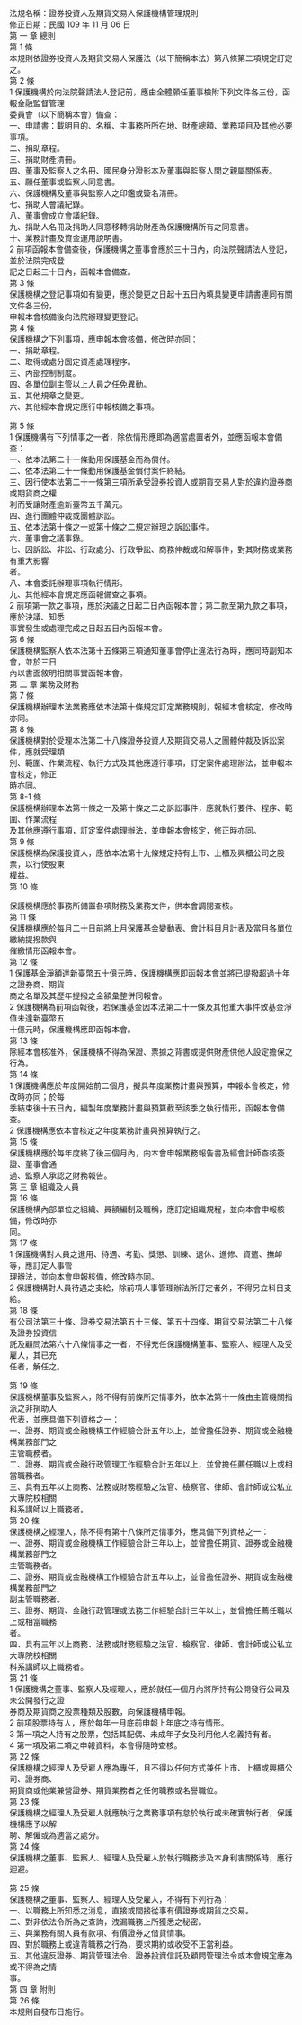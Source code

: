 法規名稱：證券投資人及期貨交易人保護機構管理規則  
修正日期：民國 109 年 11 月 06 日  
第 一 章 總則  
第 1 條  
本規則依證券投資人及期貨交易人保護法（以下簡稱本法）第八條第二項規定訂定之。  
第 2 條  
1 保護機構於向法院聲請法人登記前，應由全體願任董事檢附下列文件各三份，函報金融監督管理  
委員會（以下簡稱本會）備查：  
一、申請書：載明目的、名稱、主事務所所在地、財產總額、業務項目及其他必要事項。  
二、捐助章程。  
三、捐助財產清冊。  
四、董事及監察人之名冊、國民身分證影本及董事與監察人間之親屬關係表。  
五、願任董事或監察人同意書。  
六、保護機構及董事與監察人之印鑑或簽名清冊。  
七、捐助人會議紀錄。  
八、董事會成立會議紀錄。  
九、捐助人名冊及捐助人同意移轉捐助財產為保護機構所有之同意書。  
十、業務計畫及資金運用說明書。  
2 前項函報本會備查後，保護機構之董事會應於三十日內，向法院聲請法人登記，並於法院完成登  
記之日起三十日內，函報本會備查。  
第 3 條  
保護機構之登記事項如有變更，應於變更之日起十五日內填具變更申請書連同有關文件各三份，  
申報本會核備後向法院辦理變更登記。  
第 4 條  
保護機構之下列事項，應申報本會核備，修改時亦同：  
一、捐助章程。  
二、取得或處分固定資產處理程序。  
三、內部控制制度。  
四、各單位副主管以上人員之任免異動。  
五、其他規章之變更。  
六、其他經本會規定應行申報核備之事項。  


第 5 條  
1 保護機構有下列情事之一者，除依情形應即為適當處置者外，並應函報本會備查：  
一、依本法第二十一條動用保護基金而為償付。  
二、依本法第二十一條動用保護基金償付案件終結。  
三、因行使本法第二十一條第三項所承受證券投資人或期貨交易人對於違約證券商或期貨商之權  
利而受讓財產逾新臺幣五千萬元。  
四、進行團體仲裁或團體訴訟。  
五、依本法第十條之一或第十條之二規定辦理之訴訟事件。  
六、董事會之議事錄。  
七、因訴訟、非訟、行政處分、行政爭訟、商務仲裁或和解事件，對其財務或業務有重大影響  
者。  
八、本會委託辦理事項執行情形。  
九、其他經本會規定應函報備查之事項。  
2 前項第一款之事項，應於決議之日起二日內函報本會；第二款至第九款之事項，應於決議、知悉  
事實發生或處理完成之日起五日內函報本會。  
第 6 條  
保護機構監察人依本法第十五條第三項通知董事會停止違法行為時，應同時副知本會，並於三日  
內以書面敘明相關事實函報本會。  
第 二 章 業務及財務  
第 7 條  
保護機構辦理本法業務應依本法第十條規定訂定業務規則，報經本會核定，修改時亦同。  
第 8 條  
保護機構對於受理本法第二十八條證券投資人及期貨交易人之團體仲裁及訴訟案件，應就受理類  
別、範圍、作業流程、執行方式及其他應遵行事項，訂定案件處理辦法，並申報本會核定，修正  
時亦同。  
第 8-1 條  
保護機構辦理本法第十條之一及第十條之二之訴訟事件，應就執行要件、程序、範圍、作業流程  
及其他應遵行事項，訂定案件處理辦法，並申報本會核定，修正時亦同。  
第 9 條  
保護機構為保護投資人，應依本法第十九條規定持有上市、上櫃及興櫃公司之股票，以行使股東  
權益。  
第 10 條  


保護機構應於事務所備置各項財務及業務文件，供本會調閱查核。  
第 11 條  
保護機構應於每月二十日前將上月保護基金變動表、會計科目月計表及當月各單位繳納提撥款與  
催繳情形函報本會。  
第 12 條  
1 保護基金淨額達新臺幣五十億元時，保護機構應即函報本會並將已提撥超過十年之證券商、期貨  
商之名單及其歷年提撥之金額彙整併同報會。  
2 保護機構為前項函報後，若保護基金因本法第二十一條及其他重大事件致基金淨值未達新臺幣五  
十億元時，保護機構應即函報本會。  
第 13 條  
除經本會核准外，保護機構不得為保證、票據之背書或提供財產供他人設定擔保之行為。  
第 14 條  
1 保護機構應於年度開始前二個月，擬具年度業務計畫與預算，申報本會核定，修改時亦同；於每  
季結束後十五日內，編製年度業務計畫與預算截至該季之執行情形，函報本會備查。  
2 保護機構應依本會核定之年度業務計畫與預算執行之。  
第 15 條  
保護機構應於每年度終了後三個月內，向本會申報業務報告書及經會計師查核簽證、董事會通  
過、監察人承認之財務報告。  
第 三 章 組織及人員  
第 16 條  
保護機構內部單位之組織、員額編制及職稱，應訂定組織規程，並向本會申報核備，修改時亦  
同。  
第 17 條  
1 保護機構對人員之進用、待遇、考勤、獎懲、訓練、退休、進修、資遣、撫卹等，應訂定人事管  
理辦法，並向本會申報核備，修改時亦同。  
2 保護機構對人員待遇之支給，除前項人事管理辦法所訂定者外，不得另立科目支給。  
第 18 條  
有公司法第三十條、證券交易法第五十三條、第五十四條、期貨交易法第二十八條及證券投資信  
託及顧問法第六十八條情事之一者，不得充任保護機構董事、監察人、經理人及受雇人，其已充  
任者，解任之。  


第 19 條  
保護機構董事及監察人，除不得有前條所定情事外，依本法第十一條由主管機關指派之非捐助人  
代表，並應具備下列資格之一：  
一、證券、期貨或金融機構工作經驗合計五年以上，並曾擔任證券、期貨或金融機構業務部門之  
主管職務者。  
二、證券、期貨或金融行政管理工作經驗合計五年以上，並曾擔任薦任職以上或相當職務者。  
三、具有五年以上商務、法務或財務經驗之法官、檢察官、律師、會計師或公私立大專院校相關  
科系講師以上職務者。  
第 20 條  
保護機構之經理人，除不得有第十八條所定情事外，應具備下列資格之一：  
一、證券、期貨或金融機構工作經驗合計三年以上，並曾擔任期貨、證券或金融機構業務部門之  
主管職務者。  
二、證券、期貨或金融機構工作經驗合計五年以上，並曾擔任證券、期貨或金融機構業務部門之  
副主管職務者。  
三、證券、期貨、金融行政管理或法務工作經驗合計三年以上，並曾擔任薦任職以上或相當職務  
者。  
四、具有三年以上商務、法務或財務經驗之法官、檢察官、律師、會計師或公私立大專院校相關  
科系講師以上職務者。  
第 21 條  
1 保護機構之董事、監察人及經理人，應於就任一個月內將所持有公開發行公司及未公開發行之證  
券商及期貨商之股票種類及股數，向保護機構申報。  
2 前項股票持有人，應於每年一月底前申報上年底之持有情形。  
3 第一項之人持有之股票，包括其配偶、未成年子女及利用他人名義持有者。  
4 第一項及第二項之申報資料，本會得隨時查核。  
第 22 條  
保護機構之經理人及受雇人應為專任，且不得以任何方式兼任上市、上櫃或興櫃公司、證券商、  
期貨商或他業兼營證券、期貨業務者之任何職務或名譽職位。  
第 23 條  
保護機構之經理人及受雇人就應執行之業務事項有怠於執行或未確實執行者，保護機構應予以解  
聘、解僱或為適當之處分。  
第 24 條  
保護機構之董事、監察人、經理人及受雇人於執行職務涉及本身利害關係時，應行迴避。  


第 25 條  
保護機構之董事、監察人、經理人及受雇人，不得有下列行為：  
一、以職務上所知悉之消息，直接或間接從事有價證券或期貨之交易。  
二、對非依法令所為之查詢，洩漏職務上所獲悉之秘密。  
三、與業務有關人員有款項、有價證券之借貸情事。  
四、對於職務上或違背職務之行為，要求期約或收受不正當利益。  
五、其他違反證券、期貨管理法令、證券投資信託及顧問管理法令或本會規定應為或不得為之情  
事。  
第 四 章 附則  
第 26 條  
本規則自發布日施行。  



